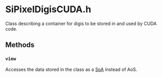 # SiPixelDigisCUDA.h

Class describing a container for digis to be stored in and used by CUDA code. 

## Methods

### `view`

Accesses the data stored in the class as a [SoA](../../basic-concepts.md#soaaos) instead of 
AoS.

